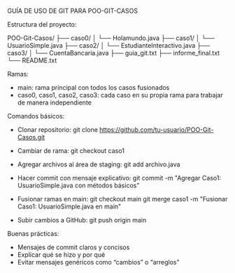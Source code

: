 GUÍA DE USO DE GIT PARA POO-GIT-CASOS

Estructura del proyecto:

POO-Git-Casos/
├── caso0/
│   └── Holamundo.java
├── caso1/
│   └── UsuarioSimple.java
├── caso2/
│   └── EstudianteInteractivo.java
├── caso3/
│   └── CuentaBancaria.java
├── guia_git.txt
├── informe_final.txt
└── README.txt

Ramas:
- main: rama principal con todos los casos fusionados
- caso0, caso1, caso2, caso3: cada caso en su propia rama para trabajar de manera independiente

Comandos básicos:
- Clonar repositorio:
  git clone https://github.com/tu-usuario/POO-Git-Casos.git

- Cambiar de rama:
  git checkout caso1

- Agregar archivos al área de staging:
  git add archivo.java

- Hacer commit con mensaje explicativo:
  git commit -m "Agregar Caso1: UsuarioSimple.java con métodos básicos"

- Fusionar ramas en main:
  git checkout main
  git merge caso1 -m "Fusionar Caso1: UsuarioSimple.java en main"

- Subir cambios a GitHub:
  git push origin main

Buenas prácticas:
- Mensajes de commit claros y concisos
- Explicar qué se hizo y por qué
- Evitar mensajes genéricos como “cambios” o “arreglos”

